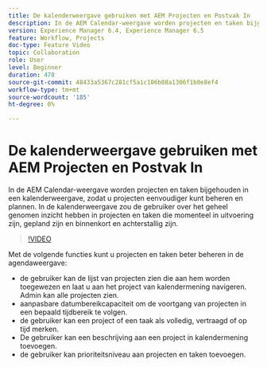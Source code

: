 ```yaml
---
title: De kalenderweergave gebruiken met AEM Projecten en Postvak In
description: In de AEM Calendar-weergave worden projecten en taken bijgehouden in een kalenderweergave, zodat u projecten eenvoudiger kunt beheren en plannen. In de kalenderweergave zou de gebruiker over het geheel genomen inzicht hebben in projecten en taken die momenteel in uitvoering zijn, gepland zijn en binnenkort en achterstallig zijn.
version: Experience Manager 6.4, Experience Manager 6.5
feature: Workflow, Projects
doc-type: Feature Video
topic: Collaboration
role: User
level: Beginner
duration: 478
source-git-commit: 48433a5367c281cf5a1c106b08a1306f1b0e8ef4
workflow-type: tm+mt
source-wordcount: '185'
ht-degree: 0%

---
```



# De kalenderweergave gebruiken met AEM Projecten en Postvak In

In de AEM Calendar-weergave worden projecten en taken bijgehouden in een kalenderweergave, zodat u projecten eenvoudiger kunt beheren en plannen. In de kalenderweergave zou de gebruiker over het geheel genomen inzicht hebben in projecten en taken die momenteel in uitvoering zijn, gepland zijn en binnenkort en achterstallig zijn.

>[!VIDEO](https://video.tv.adobe.com/v/16804?quality=12&learn=on)

Met de volgende functies kunt u projecten en taken beter beheren in de agendaweergave:

* de gebruiker kan de lijst van projecten zien die aan hem worden toegewezen en laat u aan het project van kalendermening navigeren. Admin kan alle projecten zien.
* aanpasbare datumbereikcapaciteit om de voortgang van projecten in een bepaald tijdbereik te volgen.
* de gebruiker kan een project of een taak als volledig, vertraagd of op tijd merken.
* De gebruiker kan een beschrijving aan een project in kalendermening toevoegen.
* de gebruiker kan prioriteitsniveau aan projecten en taken toevoegen.
